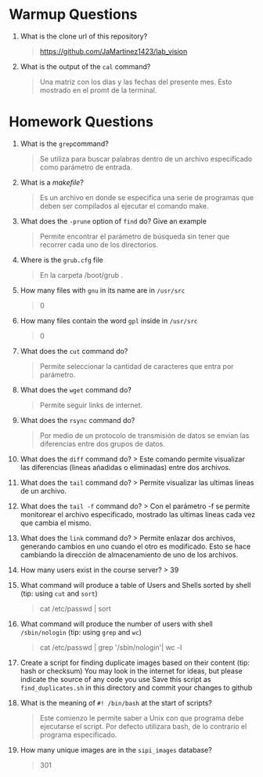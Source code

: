 # Warmup Questions

1.  What is the clone url of this repository?
    >   https://github.com/JaMartinez1423/lab_vision

2.  What is the output of the ``cal`` command?

    >  Una matriz con los días y las fechas del presente mes. Esto mostrado en el promt de la terminal.

# Homework Questions

1.  What is the ``grep``command?
    >   Se utiliza para buscar palabras dentro de un archivo especificado como parámetro de entrada.

2.  What is a *makefile*?
    >   Es un archivo en donde se especifica una serie de programas que deben ser compilados al ejecutar el comando make.

4.  What does the ``-prune`` option of ``find`` do? Give an example
    >   Permite encontrar el  parámetro de búsqueda sin tener que recorrer cada uno de los directorios.

5.  Where is the ``grub.cfg``  file
    >   En la carpeta /boot/grub .

6.  How many files with ``gnu`` in its name are in ``/usr/src``
    >   0

7.  How many files contain the word ``gpl`` inside in ``/usr/src``
    >   0

8.  What does the ``cut`` command do?
    >   Permite seleccionar la cantidad de caracteres que entra por parámetro.

9.  What does the ``wget`` command do?
    >   Permite seguir links de internet. 

9.  What does the ``rsync`` command do?
    >   Por medio de un protocolo de transmisión de datos se envían las diferencias entre dos grupos de datos.

10.  What does the ``diff`` command do?
    >   Este comando permite visualizar las diferencias (lineas añadidas o eliminadas) entre dos archivos.

10.  What does the ``tail`` command do?
    >   Permite visualizar las ultimas lineas de un archivo.

10.  What does the ``tail -f`` command do?
    >   Con el parámetro -f se permite monitorear el archivo especificado, mostrado las ultimas lineas cada vez que cambia el mismo.

10.  What does the ``link`` command do?
    >   Permite enlazar dos archivos, generando cambios en uno cuando el otro es modificado. Esto se hace cambiando la dirección de almacenamiento de uno de los archivos.

11.  How many users exist in the course server?
    >   39

12. What command will produce a table of Users and Shells sorted by shell (tip: using ``cut`` and ``sort``)
    >   cat /etc/passwd | sort

13. What command will produce the number of users with shell ``/sbin/nologin`` (tip: using ``grep`` and ``wc``)
    >   cat /etc/passwd | grep '/sbin/nologin'| wc -l

15. Create a script for finding duplicate images based on their content (tip: hash or checksum)
    You may look in the internet for ideas, but please indicate the source of any code you use
    Save this script as ``find_duplicates.sh`` in this directory and commit your changes to github

16. What is the meaning of ``#! /bin/bash`` at the start of scripts?
    >   Este comienzo le permite saber a Unix con que programa debe ejecutarse el script. Por defecto utilizara bash, de lo contrario el programa especificado.

17. How many unique images are in the ``sipi_images`` database?
    >   301
    
